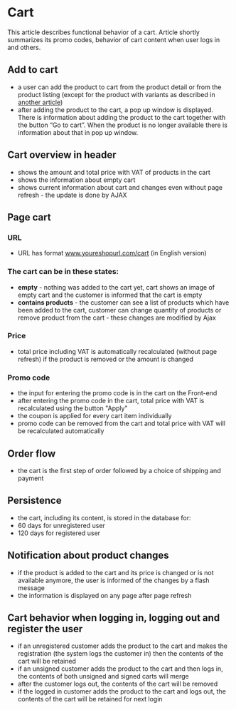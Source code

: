 # Cart
This article describes functional behavior of a cart. Article shortly summarizes its promo codes, behavior of cart content when user logs in and others.

## Add to cart
- a user can add the product to cart from the product detail or from the product listing (except for the product with variants as described in [another article](./behavior-of-product-variants.md))
- after adding the product to the cart, a pop up window is displayed.
There is information about adding the product to the cart together with the button “Go to cart”.
When the product is no longer available there is information about that in pop up window.
## Cart overview in header
- shows the amount and total price with VAT of products in the cart
- shows the information about empty cart
- shows current information about cart and changes even without page refresh - the update is done by AJAX
## Page cart
### URL
- URL has format www.youreshopurl.com/cart (in English version)
### The cart can be in these states:
- **empty** - nothing was added to the cart yet, cart shows an image of empty cart and the customer is informed that the cart is empty
- **contains products** - the customer can see a list of products which have been added to the cart, customer can change quantity of products or remove product from the cart - these changes are modified by Ajax
### Price
- total price including VAT is automatically recalculated (without page refresh) if the product is removed or the amount is changed
### Promo code
- the input for entering the promo code is in the cart on the Front-end
- after entering the promo code in the cart, total price with VAT is recalculated using the button "Apply"
- the coupon is applied for every cart item individually
- promo code can be removed from the cart and total price with VAT will be recalculated automatically
## Order flow
- the cart is the first step of order followed by a choice of shipping and payment
## Persistence
- the cart, including its content, is stored in the database for:
- 60 days for unregistered user
- 120 days for registered user
## Notification about product changes
- if the product is added to the cart and its price is changed or is not available anymore, the user is informed of the changes by a flash message
- the information is displayed on any page after page refresh
## Cart behavior when logging in, logging out and register the user
- if an unregistered customer adds the product to the cart and makes the registration (the system logs the customer in) then the contents of the cart will be retained
- if an unsigned customer adds the product to the cart and then logs in, the contents of both unsigned and signed carts will merge
- after the customer logs out, the contents of the cart will be removed
- if the logged in customer adds the product to the cart and logs out, the contents of the cart will be retained for next login
